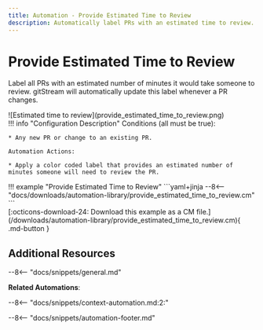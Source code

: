 ```yaml
---
title: Automation - Provide Estimated Time to Review
description: Automatically label PRs with an estimated time to review.
---
```

# Provide Estimated Time to Review
Label all PRs with an estimated number of minutes it would take someone to review. gitStream will automatically update this label whenever a PR changes.

<div class="automationImage" style="align:right" markdown="1">
![Estimated time to review](provide_estimated_time_to_review.png)
</div>
<div class="automationDescription" markdown="1">
!!! info "Configuration Description"
    Conditions (all must be true):

    * Any new PR or change to an existing PR.

    Automation Actions:

    * Apply a color coded label that provides an estimated number of minutes someone will need to review the PR.
</div>
<div class="automationExample" markdown="1">
!!! example "Provide Estimated Time to Review"
    ```yaml+jinja
    --8<-- "docs/downloads/automation-library/provide_estimated_time_to_review.cm"
    ```
    <div class="result" markdown>
      <span>
      [:octicons-download-24: Download this example as a CM file.](/downloads/automation-library/provide_estimated_time_to_review.cm){ .md-button }
      </span>
    </div>
</div>

## Additional Resources

--8<-- "docs/snippets/general.md"

**Related Automations**:

--8<-- "docs/snippets/context-automation.md:2:"

--8<-- "docs/snippets/automation-footer.md"